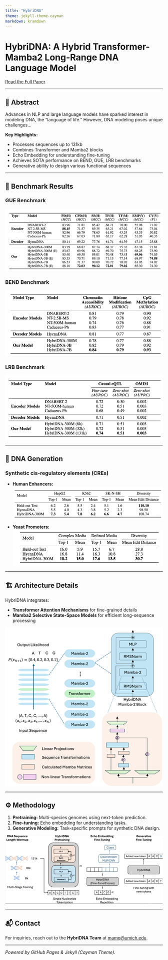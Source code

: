```yaml
---
title: "HybriDNA"
theme: jekyll-theme-cayman
markdown: kramdown
---
```


# HybriDNA: A Hybrid Transformer-Mamba2 Long-Range DNA Language Model

[Read the Full Paper](#)

---

## 📄 Abstract
Advances in NLP and large language models have sparked interest in modeling DNA, the “language of life.” However, DNA modeling poses unique challenges...

**Key Highlights:**
- Processes sequences up to 131kb
- Combines Transformer and Mamba2 blocks
- Echo Embedding for understanding fine-tuning
- Achieves SOTA performance on BEND, GUE, LRB benchmarks
- Generative ability to design various functional sequences

---

## 🧪 Benchmark Results

### **GUE Benchmark**
![GUE Benchmark](gue.png)

### **BEND Benchmark**
![BEND Benchmark](bend.png)

### **LRB Benchmark**
![LRB Benchmark](lrb.png)

---

## 🧬 DNA Generation

### **Synthetic cis-regulatory elements (CREs)**

- **Human Enhancers:** 
  ![Human Enhancer](human_enhancer.png)

- **Yeast Promoters:** 
  ![Yeast Promoter](yeast_promoter.png)

---

## 🏗️ Architecture Details
HybriDNA integrates:
- **Transformer Attention Mechanisms** for fine-grained details
- **Mamba2 Selective State-Space Models** for efficient long-sequence processing

![Architecture](detail_architect.png)

---

## ⚙️ Methodology
1. **Pretraining:** Multi-species genomes using next-token prediction.
2. **Fine-tuning:** Echo embedding for understanding tasks.
3. **Generative Modeling:** Task-specific prompts for synthetic DNA design.

![Pipeline](pipeline.png)

---

## 📬 Contact
For inquiries, reach out to the **HybriDNA Team** at [mamq@umich.edu](mailto:mamq@umich.edu).

---

_Powered by GitHub Pages & Jekyll (Cayman Theme)._
